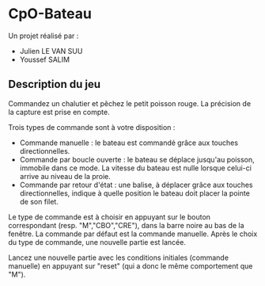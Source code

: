 # CpO-Bateau

Un projet réalisé par :
- Julien LE VAN SUU
- Youssef SALIM

## Description du jeu

Commandez un chalutier et pêchez le petit poisson rouge. La précision de la capture est prise en compte.

Trois types de commande sont à votre disposition :

- Commande manuelle : le bateau est commandé grâce aux touches directionnelles.
- Commande par boucle ouverte : le bateau se déplace jusqu'au poisson, immobile dans ce mode. La vitesse du bateau est nulle lorsque celui-ci arrive au niveau de la proie.
- Commande par retour d'état : une balise, à déplacer grâce aux touches directionnelles, indique à quelle position le bateau doit placer la pointe de son filet.

Le type de commande est à choisir en appuyant sur le bouton correspondant (resp. "M","CBO","CRE"), dans la barre noire au bas de la fenêtre. La commande par défaut est la commande manuelle. Après le choix du type de commande, une nouvelle partie est lancée.

Lancez une nouvelle partie avec les conditions initiales (commande manuelle) en appuyant sur "reset" (qui a donc le même comportement que "M").
